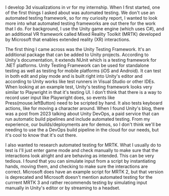 I develop 3d visualizations in vr for my internship. When I first started, one of the first things I asked about was automated testing. We don't use an automated testing framework, so for my curiosity report, I wanted to look more into what automated testing frameworks are out there for the work that I do. For background, I use the Unity game engine (which uses C#), and an additional VR framework called Mixed Reality Toolkit (MRTK) developed by Microsoft that enables extended reality (XR) interactions. 

The first thing I came across was the Unity Testing Framework. It's an additional package that can be added to Unity projects. According to Unity's documentation, it extends NUnit which is a testing framework for .NET platforms. Unity Testing Framework can be used for standalone testing as well as testing for mobile platforms (iOS and Android). It can test in both edit and play mode and is built right into Unity's editor and according to Unity works like test runners in Visual Studio or other IDEs. When looking at an example test, Unity's testing framework looks very similar to Playwright in that it's testing UI. I don't think that there is a way to record user input like Playwright does, so events like Press(mouse.leftButton) need to be scripted by hand. It also tests keyboard actions, like for moving a character around. When I found Unity's blog, there was a post from 2023 talking about Unity DevOps, a paid service that can run automatic build pipelines and include automated testing. From my experience, our builds/deployments are for demos, so I don't think we'll be needing to use the a DevOps build pipeline in the cloud for our needs, but it's cool to know that it's out there.   

I also wanted to research automated testing for MRTK. What I usually do to test is I'll just enter game mode and check manually to make sure that the interactions look alright and are behaving as intended. This can be very tedious. I found that you can simulate input from a script by instantiating hands, moving them, and checking to make sure the interactions are correct. Microsoft does have an example script for MRTK 2, but that version is deprecated and Microsoft doesn't mention automated testing for the currrent MRTK 3 and rather recommends testing by simulating input manually in Unity's editor or by streaming to a headset. 